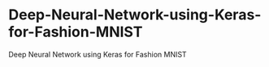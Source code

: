 # Deep-Neural-Network-using-Keras-for-Fashion-MNIST
Deep Neural Network using Keras for Fashion MNIST
